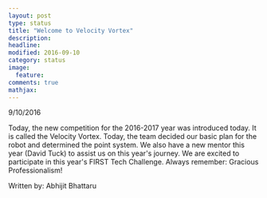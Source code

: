 ```yaml
---
layout: post
type: status
title: "Welcome to Velocity Vortex"
description: 
headline: 
modified: 2016-09-10
category: status
image: 
  feature: 
comments: true
mathjax: 
---
```


9/10/2016

Today, the new competition for the 2016-2017 year was introduced today. It is called the Velocity Vortex. Today, the team decided our basic plan for the robot
and determined the point system. We also have a new mentor this year (David Tuck) to assist us on this year's journey. We are excited to participate in this
year's FIRST Tech Challenge. Always remember: Gracious Professionalism!

Written by: Abhijit Bhattaru
